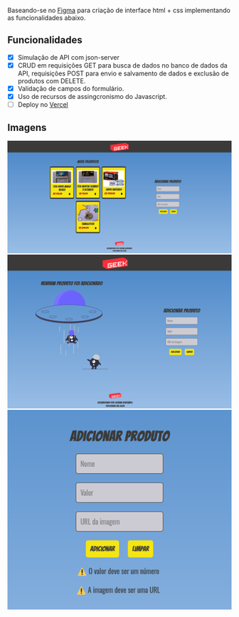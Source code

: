 Baseando-se no [Figma](https://www.figma.com/design/1zm3NNIw4KcI0RQtR6UmqK/New-AluraGeek---PT?m=dev&node-id=0%3A1&t=9Pti6sRAjTxgCBd7-1) para criação de interface html + css implementando as funcionalidades abaixo.

## Funcionalidades

- [x] Simulação de API com json-server
- [x] CRUD em requisições GET para busca de dados no banco de dados da API, requisições POST para envio e salvamento de dados e exclusão de produtos com DELETE.
- [x] Validação de campos do formulário.
- [x] Uso de recursos de assingcronismo do Javascript.
- [ ] Deploy no [Vercel](https://vercel.com/)

## Imagens

![](https://raw.githubusercontent.com/gio-bon/ONE-alurageek/gogs/imagens/Screenshot%202024-05-20%20at%2013-06-26%20AluraGeek.png)
![](https://raw.githubusercontent.com/gio-bon/ONE-alurageek/gogs/imagens/Screenshot%202024-05-20%20at%2013-08-16%20AluraGeek.png)
![](https://raw.githubusercontent.com/gio-bon/ONE-alurageek/gogs/imagens/Screenshot%202024-05-20%20at%2013-06-57%20AluraGeek.png)